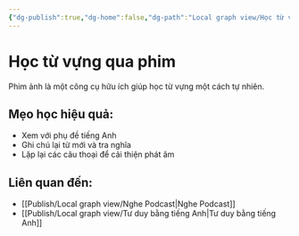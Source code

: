 ```yaml
---
{"dg-publish":true,"dg-home":false,"dg-path":"Local graph view/Học từ vựng qua phim.md","permalink":"/local-graph-view/hoc-tu-vung-qua-phim/","dgPassFrontmatter":true,"noteIcon":"","updated":"2025-02-01T07:46:57.331+07:00"}
---
```


# Học từ vựng qua phim
Phim ảnh là một công cụ hữu ích giúp học từ vựng một cách tự nhiên.

## Mẹo học hiệu quả:
- Xem với phụ đề tiếng Anh
- Ghi chú lại từ mới và tra nghĩa
- Lặp lại các câu thoại để cải thiện phát âm

## Liên quan đến:
- [[Publish/Local graph view/Nghe Podcast\|Nghe Podcast]]
- [[Publish/Local graph view/Tư duy bằng tiếng Anh\|Tư duy bằng tiếng Anh]]
